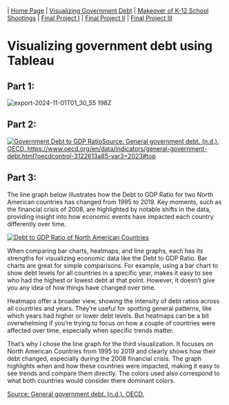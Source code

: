| [Home Page](https://vyom555.github.io/portfolio/) | [Visualizing Government Debt](https://vyom555.github.io/portfolio/dataviz2) | [Makeover of K-12 School Shootings](https://vyom555.github.io/portfolio/MakeoverMonday) | [Final Project I](https://vyom555.github.io/portfolio/finalProject) | [Final Project II](https://vyom555.github.io/portfolio/finalProject2) | [Final Project III](https://vyom555.github.io/portfolio/finalProject3)

# Visualizing government debt using Tableau

## Part 1:
![export-2024-11-01T01_30_55 198Z](https://github.com/user-attachments/assets/98c0e9ed-789b-4d87-8c80-31cd81de2b47)

## Part 2:
<div class='tableauPlaceholder' id='viz1730429408288' style='position: relative'>
  <noscript>
  <a href='#'>
  <img alt='Government Debt to GDP RatioSource: General government debt. (n.d.). OECD. https:&#47;&#47;www.oecd.org&#47;en&#47;data&#47;indicators&#47;general-government-debt.html?oecdcontrol-3122613a85-var3=2023#top 'src='https:&#47;&#47;public.tableau.com&#47;static&#47;images&#47;da&#47;dataviz2_17304279798360&#47;Sheet1&#47;1_rss.png' style='border: none' />
  </a>
  </noscript>
  <object class='tableauViz'  style='display:none;'>
  <param name='host_url' value='https%3A%2F%2Fpublic.tableau.com%2F' /> 
  <param name='embed_code_version' value='3' /> 
  <param name='site_root' value='' />
  <param name='name' value='dataviz2_17304279798360&#47;Sheet1' />
  <param name='tabs' value='no' />
  <param name='toolbar' value='yes' />
  <param name='static_image' value='https:&#47;&#47;public.tableau.com&#47;static&#47;images&#47;da&#47;dataviz2_17304279798360&#47;Sheet1&#47;1.png'/> 
  <param name='animate_transition' value='yes' />
  <param name='display_static_image' value='yes' />
  <param name='display_spinner' value='yes' />
  <param name='display_overlay' value='yes' />
  <param name='display_count' value='yes' />
  <param name='language' value='en-US' />
  <param name='filter' value='publish=yes'/>
  </object>
</div>                
<script type='text/javascript'>                    
  var divElement = document.getElementById('viz1730429408288');                    
  var vizElement = divElement.getElementsByTagName('object')[0];                    
  vizElement.style.width='100%';
  vizElement.style.height=(divElement.offsetWidth*0.75)+'px';                    
  var scriptElement = document.createElement('script');                    
  scriptElement.src = 'https://public.tableau.com/javascripts/api/viz_v1.js';                    
  vizElement.parentNode.insertBefore(scriptElement, vizElement);                
</script>

## Part 3:

The line graph below illustrates how the Debt to GDP Ratio for two North American countries has changed from 1995 to 2019. Key moments, such as the financial crisis of 2008, are highlighted by notable shifts in the data, providing insight into how economic events have impacted each country differently over time.

<div class='tableauPlaceholder' id='viz1730576619500' style='position: relative'>
  <noscript>
    <a href='#'>
      <img alt='Debt to GDP Ratio of North American Countries ' src='https:&#47;&#47;public.tableau.com&#47;static&#47;images&#47;da&#47;dataviz2USA-CAN&#47;Sheet1&#47;1_rss.png' style='border: none' />
    </a>
  </noscript>
  <object class='tableauViz'  style='display:none;'>
    <param name='host_url' value='https%3A%2F%2Fpublic.tableau.com%2F' /> 
    <param name='embed_code_version' value='3' /> 
    <param name='site_root' value='' />
    <param name='name' value='dataviz2USA-CAN&#47;Sheet1' />
    <param name='tabs' value='no' />
    <param name='toolbar' value='yes' />
    <param name='static_image' value='https:&#47;&#47;public.tableau.com&#47;static&#47;images&#47;da&#47;dataviz2USA-CAN&#47;Sheet1&#47;1.png' /> 
    <param name='animate_transition' value='yes' />
    <param name='display_static_image' value='yes' />
    <param name='display_spinner' value='yes' />
    <param name='display_overlay' value='yes' />
    <param name='display_count' value='yes' />
    <param name='language' value='en-US' />
    <param name='filter' value='publish=yes' />
  </object>
</div>                
<script type='text/javascript'>                    
  var divElement = document.getElementById('viz1730576619500');                    
  var vizElement = divElement.getElementsByTagName('object')[0];                    
  vizElement.style.width='100%';vizElement.style.height=(divElement.offsetWidth*0.75)+'px';                    
  var scriptElement = document.createElement('script');                    
  scriptElement.src = 'https://public.tableau.com/javascripts/api/viz_v1.js';                    
  vizElement.parentNode.insertBefore(scriptElement, vizElement);                
</script>

When comparing bar charts, heatmaps, and line graphs, each has its strengths for visualizing economic data like the Debt to GDP Ratio. Bar charts are great for simple comparisons. For example, using a bar chart to show debt levels for all countries in a specific year, makes it easy to see who had the highest or lowest debt at that point. However, it doesn’t give you any idea of how things have changed over time.

Heatmaps offer a broader view, showing the intensity of debt ratios across all countries and years. They’re useful for spotting general patterns, like which years had higher or lower debt levels. But heatmaps can be a bit overwhelming if you’re trying to focus on how a couple of countries were affected over time, especially when specific trends matter.

That’s why I chose the line graph for the third visualization. It focuses on North American Countries from 1995 to 2019 and clearly shows how their debt changed, especially during the 2008 financial crisis. The graph highlights when and how these countries were impacted, making it easy to see trends and compare them directly. The colors used also correspond to what both countries would consider there dominant colors.

[Source: General government debt. (n.d.). OECD.](https://www.oecd.org/en/data/indicators/general-government-debt.html?oecdcontrol-3122613a85-var3=2023#top)
